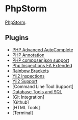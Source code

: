 PhpStorm
===============
 [PhpStorm](https://www.jetbrains.com/phpstorm/specials/phpstorm/phpstorm.html).

## Plugins

- [PHP Advanced AutoComplete](https://plugins.jetbrains.com/plugin/7276-php-advanced-autocomplete)
- [PHP Annotation](https://github.com/Haehnchen/idea-php-annotation-plugin)
- [PHP composer.json support](https://github.com/psliwa/idea-composer-plugin)
- [Php Inspections EA Extended](https://plugins.jetbrains.com/plugin/7622-php-inspections-ea-extended-)
- [Rainbow Brackets](https://plugins.jetbrains.com/plugin/10080-rainbow-brackets)
- [Yii2 Inspections](https://plugins.jetbrains.com/plugin/9400-yii2-inspections)
- [Yii2 Support](https://plugins.jetbrains.com/plugin/9388-yii2-support) 
- [Command Line Tool Support]
- [Database Tools and SQL](https://www.jetbrains.com/datagrip/features/)
- [Git Integration]
- [Github]
- [HTML Tools]
- [Terminal]
